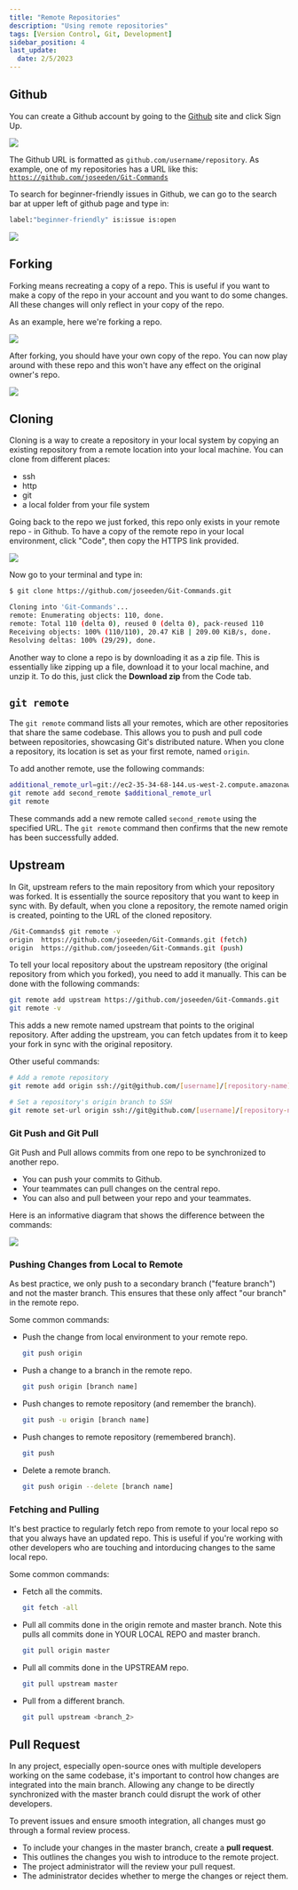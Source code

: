 ```yaml
---
title: "Remote Repositories"
description: "Using remote repositories"
tags: [Version Control, Git, Development]
sidebar_position: 4
last_update:
  date: 2/5/2023
---
```




## Github

You can create a Github account by going to the [Github](https://github.com/) site and click Sign Up.

![](/img/docs/github.png)

The Github URL is formatted as <code>github.com/username/repository</code>.
As example, one of my repositories has a URL like this: <code>https://github.com/joseeden/Git-Commands</code>

To search for beginner-friendly issues in Github, we can go to the search bar at upper left of github page and type in:
```bash
label:"beginner-friendly" is:issue is:open
``` 
![](/img/docs/github1.png)



## Forking

Forking means recreating a copy of a repo. This is useful if you want to make a copy of the repo in your account and you want to do some changes. All these changes will only reflect in your copy of the repo.

As an example, here we're forking a repo.

![](/img/docs/fork1.png)

After forking, you should have your own copy of the repo. You can now play around with these repo and this won't have any effect on the original owner's repo.

![](/img/docs/fork2.png)


## Cloning

Cloning is a way to create a repository in your local system by copying an existing repository from a remote location into your local machine. You can clone from different places:

- ssh
- http
- git
- a local folder from your file system

Going back to the repo we just forked, this repo only exists in your remote repo - in Github.
To have a copy of the remote repo in your local environment, click "Code", then copy the HTTPS link provided.

![](/img/docs/clone3.png)

Now go to your terminal and type in:

```bash
$ git clone https://github.com/joseeden/Git-Commands.git

Cloning into 'Git-Commands'...
remote: Enumerating objects: 110, done.
remote: Total 110 (delta 0), reused 0 (delta 0), pack-reused 110
Receiving objects: 100% (110/110), 20.47 KiB | 209.00 KiB/s, done.
Resolving deltas: 100% (29/29), done.
```

Another way to clone a repo is by downloading it as a zip file. This is essentially like zipping up a file, download it to your local machine, and unzip it. To do this, just click the **Download zip** from the Code tab.


## `git remote`

The `git remote` command lists all your remotes, which are other repositories that share the same codebase. This allows you to push and pull code between repositories, showcasing Git's distributed nature. When you clone a repository, its location is set as your first remote, named `origin`.

To add another remote, use the following commands:

```bash
additional_remote_url=git://ec2-35-34-68-144.us-west-2.compute.amazonaws.com/lab.git
git remote add second_remote $additional_remote_url
git remote
```

These commands add a new remote called `second_remote` using the specified URL. The `git remote` command then confirms that the new remote has been successfully added.


## Upstream 

In Git, upstream refers to the main repository from which your repository was forked. It is essentially the source repository that you want to keep in sync with. By default, when you clone a repository, the remote named origin is created, pointing to the URL of the cloned repository.

```bash
/Git-Commands$ git remote -v
origin  https://github.com/joseeden/Git-Commands.git (fetch)
origin  https://github.com/joseeden/Git-Commands.git (push)
```

To tell your local repository about the upstream repository (the original repository from which you forked), you need to add it manually. This can be done with the following commands:

```bash
git remote add upstream https://github.com/joseeden/Git-Commands.git
git remote -v
```

This adds a new remote named upstream that points to the original repository. After adding the upstream, you can fetch updates from it to keep your fork in sync with the original repository.

Other useful commands:

```bash
# Add a remote repository
git remote add origin ssh://git@github.com/[username]/[repository-name].git

# Set a repository's origin branch to SSH
git remote set-url origin ssh://git@github.com/[username]/[repository-name].git	
```


### Git Push and Git Pull


Git Push and Pull allows commits from one repo to be synchronized to another repo.

- You can push your commits to Github.
- Your teammates can pull changes on the central repo.
- You can also and pull between your repo and your teammates.

Here is an informative diagram that shows the difference between the commands:


<div style={{textAlign: 'center'}}>

![](/img/docs/git-push--and-pulll.png)

</div>


### Pushing Changes from Local to Remote

As best practice, we only push to a secondary branch ("feature branch") and not the master branch. This ensures that these only affect "our branch" in the remote repo.

Some common commands:

- Push the change from local environment to your remote repo.

    ```bash
    git push origin
    ```

- Push a change to a branch in the remote repo.

    ```bash
    git push origin [branch name]
    ```

- Push changes to remote repository (and remember the branch).

    ```bash
    git push -u origin [branch name]	
    ```

- Push changes to remote repository (remembered branch).
    ```bash
    git push	
    ```

- Delete a remote branch.
    ```bash
    git push origin --delete [branch name]	
    ```


### Fetching and Pulling

It's best practice to regularly fetch repo from remote to your local repo so that you always have an updated repo. This is useful if you're working with other developers who are touching and intorducing changes to the same local repo.

Some common commands:

- Fetch all the commits.

    ```bash
    git fetch -all
    ```

- Pull all commits done in the origin remote and master branch. 
  Note this pulls all commits done in YOUR LOCAL REPO and master branch.
    
    ```bash
    git pull origin master
    ```

- Pull all commits done in the UPSTREAM repo.

    ```bash
    git pull upstream master
    ```

- Pull from a different branch.

    ```bash
    git pull upstream <branch_2>
    ```



## Pull Request

In any project, especially open-source ones with multiple developers working on the same codebase, it's important to control how changes are integrated into the main branch. Allowing any change to be directly synchronized with the master branch could disrupt the work of other developers.

To prevent issues and ensure smooth integration, all changes must go through a formal review process.

- To include your changes in the master branch, create a **pull request**.
- This outlines the changes you wish to introduce to the remote project.
- The project administrator will the review your pull request.
- The administrator decides whether to merge the changes or reject them.
